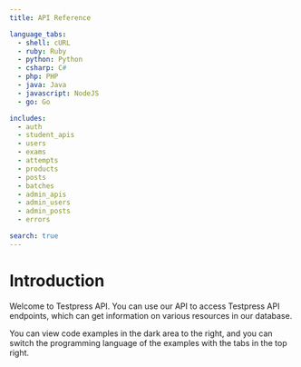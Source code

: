```yaml
---
title: API Reference

language_tabs:
  - shell: cURL
  - ruby: Ruby
  - python: Python
  - csharp: C#
  - php: PHP
  - java: Java
  - javascript: NodeJS
  - go: Go

includes:
  - auth
  - student_apis
  - users
  - exams
  - attempts
  - products
  - posts
  - batches
  - admin_apis
  - admin_users
  - admin_posts
  - errors

search: true
---
```


# Introduction

Welcome to Testpress API. You can use our API to access Testpress API endpoints, which can get information on various resources in our database.

You can view code examples in the dark area to the right, and you can switch the programming language of the examples with the tabs in the top right.

